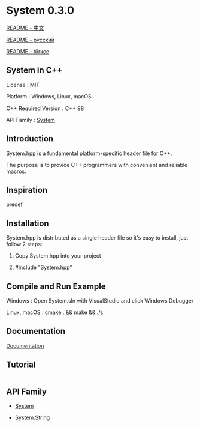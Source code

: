 # System 0.3.0

[README - 中文](https://github.com/CodeMouse179/System/blob/main/Doc/README_CN.md)

[README - русский](https://github.com/CodeMouse179/System/blob/main/Doc/README_RU.md)

[README - türkçe](https://github.com/CodeMouse179/System/blob/main/Doc/README_TR.md)

## System in C++

License : MIT

Platform : Windows, Linux, macOS

C++ Required Version : C++ 98

API Family : [System](https://github.com/CodeMouse179/System)

## Introduction

System.hpp is a fundamental platform-specific header file for C++.

The purpose is to provide C++ programmers with convenient and reliable macros.

## Inspiration

[predef](https://github.com/cpredef/predef)

## Installation

System.hpp is distributed as a single header file so it's easy to install, just follow 2 steps:

1. Copy System.hpp into your project

2. #include "System.hpp"

## Compile and Run Example

Windows : Open System.sln with VisualStudio and click Windows Debugger

Linux, macOS : cmake . && make && ./s

## Documentation

[Documentation](https://github.com/CodeMouse179/System/blob/main/Doc/README.md)

## Tutorial

``` cpp
```

## API Family

* [System](https://github.com/CodeMouse179/System)

* [System.String](https://github.com/CodeMouse179/String)